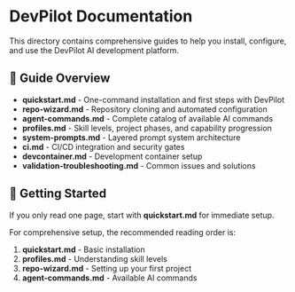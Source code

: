 # DevPilot Documentation

This directory contains comprehensive guides to help you install, configure, and use the DevPilot AI development platform.

## 📖 Guide Overview

- **quickstart.md** - One-command installation and first steps with DevPilot
- **repo-wizard.md** - Repository cloning and automated configuration  
- **agent-commands.md** - Complete catalog of available AI commands
- **profiles.md** - Skill levels, project phases, and capability progression
- **system-prompts.md** - Layered prompt system architecture
- **ci.md** - CI/CD integration and security gates
- **devcontainer.md** - Development container setup
- **validation-troubleshooting.md** - Common issues and solutions

## 🚀 Getting Started

If you only read one page, start with **quickstart.md** for immediate setup.

For comprehensive setup, the recommended reading order is:
1. **quickstart.md** - Basic installation
2. **profiles.md** - Understanding skill levels
3. **repo-wizard.md** - Setting up your first project
4. **agent-commands.md** - Available AI commands

